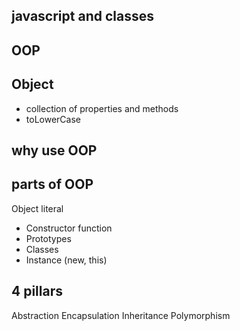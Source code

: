 ## javascript and classes

## OOP

## Object
- collection of properties and methods
- toLowerCase

## why use OOP

## parts of OOP
Object literal

- Constructor function
- Prototypes
- Classes
- Instance (new, this)

## 4 pillars
Abstraction
Encapsulation
Inheritance
Polymorphism